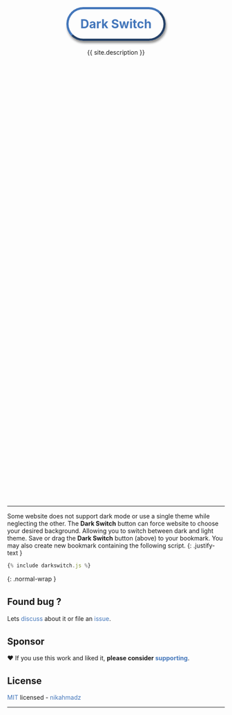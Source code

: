 ---
---
<style>
.hero-1 .-title a,
a { color:#47b;text-decoration:none }
a:hover { text-decoration:underline;text-underline-offset:.1em }
hr { border-color:grey }
h2,h3,h4,h5,h6 { margin-top:2rem }
#_main { font-family:sans-serif }
#_layout { max-width:600px;margin:auto }
#_article { margin-bottom:4rem }
#_credit {
font-size:.83rem;
position:relative;
text-align:right;
margin:2rem 0;
}
.darkswitch {
display:inline-block;
border:.2em outset #47b;
padding:.6em 1em;
border-radius:2em;
text-decoration:none !important;
box-shadow:2px 5px 5px #00000070;
}
.darkswitch:active { border-style:inset }
.hero-1 { margin:20vh auto 26vh auto }
</style>
<div class="hero-1">
<h1 align="center" class="-title">
<a class="darkswitch" href="{% include darkswitch.js %}">Dark Switch</a>
</h1>
<p align="center" class="-desc">{{ site.description }}</p>
</div>
<script src="{{ site.github.url }}/assets/js/darkswitch.js?v={{ site.github.build_revision }}"></script>

***

Some website does not support dark mode or use a single theme while neglecting the other.
The **Dark Switch** button can force website to choose your desired background.
Allowing you to switch between dark and light theme.
Save or drag the **Dark Switch** button (above) to your bookmark.
You may also create new bookmark containing the following script.
{: .justify-text }

```js
{% include darkswitch.js %}
```
{: .normal-wrap }

## Found bug ?

Lets [discuss][] about it or file an [issue][].

[discuss]: https://github.com/nikahmadz/dark-switch/discussions "Go to Discussions"
[issue]: https://github.com/nikahmadz/dark-switch/issues "Go to Issues"

## Sponsor

❤️ If you use this work and liked it, **please consider [supporting][pay]**.

[pay]: https://nikahmadz.github.io/#!pay "See payment options"

## License

[MIT][] licensed - [nikahmadz][]

[MIT]: https://github.com/nikahmadz/central/blob/main/LICENSE "View license"
[nikahmadz]: https://nikahmadz.github.io "Visit my website"

***
